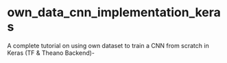 # own_data_cnn_implementation_keras
A complete tutorial on using own dataset to train a CNN from scratch in Keras (TF &amp; Theano Backend)-

